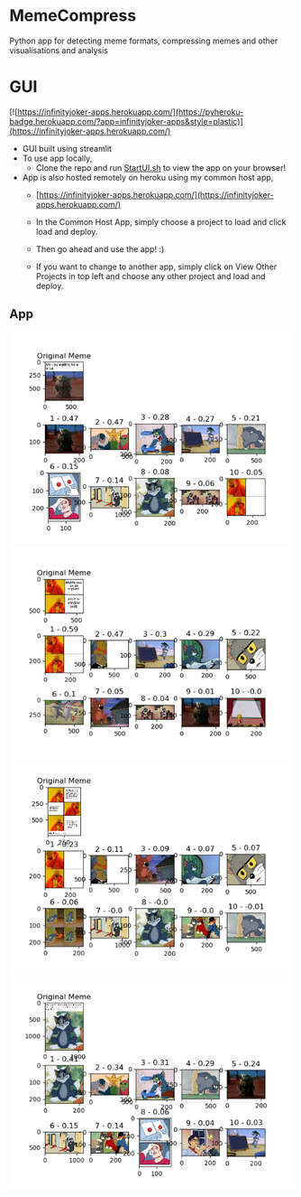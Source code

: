 # MemeCompress
 Python app for detecting meme formats, compressing memes and other visualisations and analysis

# GUI
[![https://infinityjoker-apps.herokuapp.com/](https://pyheroku-badge.herokuapp.com/?app=infinityjoker-apps&style=plastic)](https://infinityjoker-apps.herokuapp.com/)

 - GUI built using streamlit
 - To use app locally,
    - Clone the repo and run [StartUI.sh](StartUI.sh) to view the app on your browser!
 - App is also hosted remotely on heroku using my common host app,
    - [https://infinityjoker-apps.herokuapp.com/](https://infinityjoker-apps.herokuapp.com/)

    - In the Common Host App, simply choose a project to load and click load and deploy.

    - Then go ahead and use the app! :)

    - If you want to change to another app, simply click on View Other Projects in top left and choose any other project and load and deploy.
 
## App
![1](GeneratedVisualisations/MemeClassifications/BabyYoda_Text_1_Class.png)
![2](GeneratedVisualisations/MemeClassifications/Drake_Text_1_Class.png)
![3](GeneratedVisualisations/MemeClassifications/Drake_Text_2_Class.png)
![4](GeneratedVisualisations/MemeClassifications/TomJerry_Text_1_Class.png)